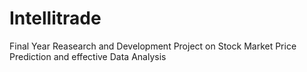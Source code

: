# Intellitrade
Final Year Reasearch and Development Project on Stock Market Price Prediction and effective Data Analysis
